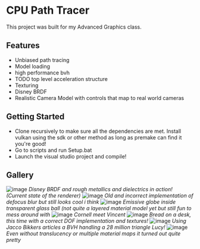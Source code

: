 # CPU Path Tracer

This project was built for my Advanced Graphics class. 

## Features
- Unbiased path tracing
- Model loading
- high performance bvh
- TODO top level acceleration structure
- Texturing
- Disney BRDF
- Realistic Camera Model with controls that map to real world cameras

## Getting Started

- Clone recursively to make sure all the dependencies are met. Install vulkan using the sdk or other method as long as premake can find it you're good!
- Go to scripts and run Setup.bat
- Launch the visual studio project and compile!

## Gallery
![image](https://github.com/MadhavaVish/VPT/assets/19480221/9e72477d-7e12-44b7-a723-fdcc31511319)
*Disney BRDF and rough metallics and dielectrics in action! (Current state of the renderer)*
![image](https://github.com/MadhavaVish/VPT/assets/19480221/6573f0bf-505b-41c9-8bf5-797d3dc63de7)
*Old and incorrect implementation of defocus blur but still looks cool i think*
![image](https://github.com/MadhavaVish/VPT/assets/19480221/0f3466a7-3d53-4f78-98a2-ba840f21bbbb)
*Emissive globe inside transparent glass ball (not quite a layered material model yet but still fun to mess around with*
![image](https://github.com/MadhavaVish/VPT/assets/19480221/b47a625d-05f5-42e1-80c9-d4cea641f7cf)
*Cornell meet Vincent*
![image](https://github.com/MadhavaVish/VPT/assets/19480221/3907bfb7-7927-44d1-a9ed-541da0773dc6)
*Bread on a desk, this time with a correct DOF implementation and textures!*
![image](https://github.com/MadhavaVish/VPT/assets/19480221/d1cdb834-4c53-42f8-9a5b-e26001951820)
*Using Jacco Bikkers articles a BVH handling a 28 million triangle Lucy!*
![image](https://github.com/MadhavaVish/VPT/assets/19480221/ce0dd3ec-6093-409b-b477-8b1b42338714)
*Even without translucency or multiple material maps it turned out quite pretty*

